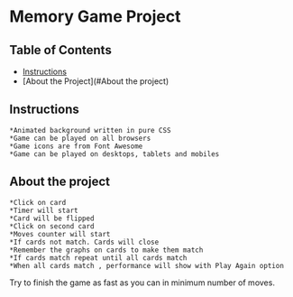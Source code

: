 # Memory Game Project

## Table of Contents

* [Instructions](#instructions)
* [About the Project](#About the project)

## Instructions

    *Animated background written in pure CSS
    *Game can be played on all browsers
    *Game icons are from Font Awesome
    *Game can be played on desktops, tablets and mobiles


## About the project

    *Click on card
    *Timer will start
    *Card will be flipped
    *Click on second card
    *Moves counter will start
    *If cards not match. Cards will close
    *Remember the graphs on cards to make them match
    *If cards match repeat until all cards match
    *When all cards match , performance will show with Play Again option

Try to finish the game as fast as you can in minimum number of moves.
